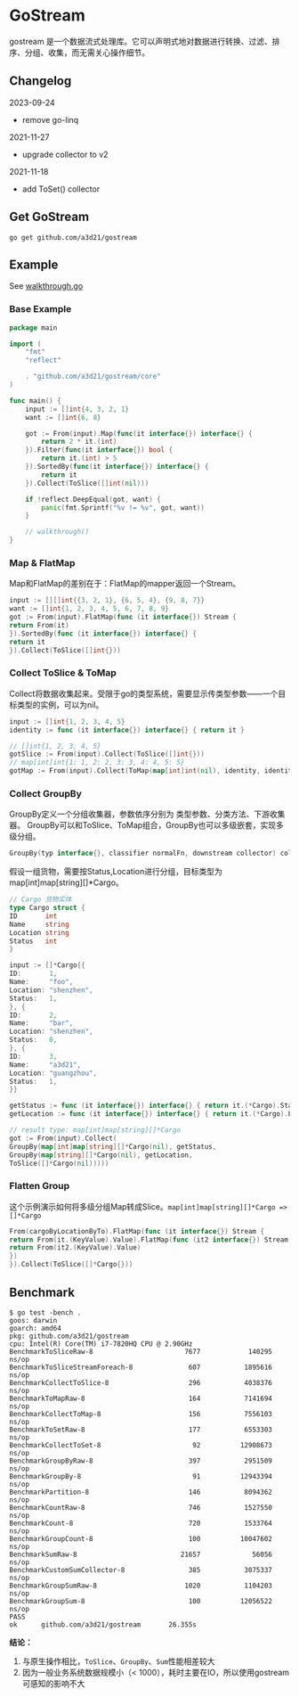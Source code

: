 # GoStream

gostream 是一个数据流式处理库。它可以声明式地对数据进行转换、过滤、排序、分组、收集，而无需关心操作细节。

## Changelog

2023-09-24

- remove go-linq

2021-11-27

- upgrade collector to v2

2021-11-18

- add ToSet() collector

## Get GoStream

```
go get github.com/a3d21/gostream
```

## Example

See [walkthrough.go](./example/walkthrough.go)

### Base Example

```go
package main

import (
	"fmt"
	"reflect"

	. "github.com/a3d21/gostream/core"
)

func main() {
	input := []int{4, 3, 2, 1}
	want := []int{6, 8}

	got := From(input).Map(func(it interface{}) interface{} {
		return 2 * it.(int)
	}).Filter(func(it interface{}) bool {
		return it.(int) > 5
	}).SortedBy(func(it interface{}) interface{} {
		return it
	}).Collect(ToSlice([]int(nil)))

	if !reflect.DeepEqual(got, want) {
		panic(fmt.Sprintf("%v != %v", got, want))
	}

	// walkthrough()
}
```

### Map & FlatMap

Map和FlatMap的差别在于：FlatMap的mapper返回一个Stream。

```go
input := [][]int{{3, 2, 1}, {6, 5, 4}, {9, 8, 7}}
want := []int{1, 2, 3, 4, 5, 6, 7, 8, 9}
got := From(input).FlatMap(func (it interface{}) Stream {
return From(it)
}).SortedBy(func (it interface{}) interface{} {
return it
}).Collect(ToSlice([]int{}))
```

### Collect ToSlice & ToMap

Collect将数据收集起来。受限于go的类型系统，需要显示传类型参数——一个目标类型的实例，可以为nil。

```go
input := []int{1, 2, 3, 4, 5}
identity := func (it interface{}) interface{} { return it }

// []int{1, 2, 3, 4, 5}
gotSlice := From(input).Collect(ToSlice([]int{}))
// map[int]int{1: 1, 2: 2, 3: 3, 4: 4, 5: 5}
gotMap := From(input).Collect(ToMap(map[int]int(nil), identity, identity))
```

### Collect GroupBy

GroupBy定义一个分组收集器，参数依序分别为 类型参数、分类方法、下游收集器。
GroupBy可以和ToSlice、ToMap组合，GroupBy也可以多级嵌套，实现多级分组。

```go
GroupBy(typ interface{}, classifier normalFn, downstream collector) collector
```

假设一组货物，需要按Status,Location进行分组，目标类型为 map[int]map[string][]*Cargo。

```go
// Cargo 货物实体
type Cargo struct {
ID       int
Name     string
Location string
Status   int
}

input := []*Cargo{{
ID:       1,
Name:     "foo",
Location: "shenzhen",
Status:   1,
}, {
ID:       2,
Name:     "bar",
Location: "shenzhen",
Status:   0,
}, {
ID:       3,
Name:     "a3d21",
Location: "guangzhou",
Status:   1,
}}

```

```go
getStatus := func (it interface{}) interface{} { return it.(*Cargo).Status }
getLocation := func (it interface{}) interface{} { return it.(*Cargo).Location }

// result type: map[int]map[string][]*Cargo
got := From(input).Collect(
GroupBy(map[int]map[string][]*Cargo(nil), getStatus,
GroupBy(map[string][]*Cargo(nil), getLocation,
ToSlice([]*Cargo(nil)))))
```

### Flatten Group

这个示例演示如何将多级分组Map转成Slice。`map[int]map[string][]*Cargo => []*Cargo`

```go
From(cargoByLocationByTo).FlatMap(func (it interface{}) Stream {
return From(it.(KeyValue).Value).FlatMap(func (it2 interface{}) Stream {
return From(it2.(KeyValue).Value)
})
}).Collect(ToSlice([]*Cargo{}))
```

## Benchmark

```
$ go test -bench .
goos: darwin
goarch: amd64
pkg: github.com/a3d21/gostream
cpu: Intel(R) Core(TM) i7-7820HQ CPU @ 2.90GHz
BenchmarkToSliceRaw-8                       7677            140295 ns/op
BenchmarkToSliceStreamForeach-8              607           1895616 ns/op
BenchmarkCollectToSlice-8                    296           4038376 ns/op
BenchmarkToMapRaw-8                          164           7141694 ns/op
BenchmarkCollectToMap-8                      156           7556103 ns/op
BenchmarkToSetRaw-8                          177           6553303 ns/op
BenchmarkCollectToSet-8                       92          12908673 ns/op
BenchmarkGroupByRaw-8                        397           2951509 ns/op
BenchmarkGroupBy-8                            91          12943394 ns/op
BenchmarkPartition-8                         146           8094362 ns/op
BenchmarkCountRaw-8                          746           1527550 ns/op
BenchmarkCount-8                             720           1533764 ns/op
BenchmarkGroupCount-8                        100          10047602 ns/op
BenchmarkSumRaw-8                          21657             56056 ns/op
BenchmarkCustomSumCollector-8                385           3075337 ns/op
BenchmarkGroupSumRaw-8                      1020           1104203 ns/op
BenchmarkGroupSum-8                          100          12056522 ns/op
PASS
ok      github.com/a3d21/gostream       26.355s

```

**结论：**
1. 与原生操作相比，`ToSlice`、`GroupBy`、`Sum`性能相差较大
2. 因为一般业务系统数据规模小（< 1000），耗时主要在IO，所以使用gostream可感知的影响不大

